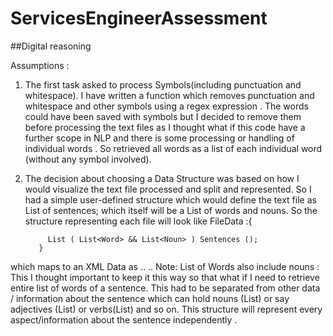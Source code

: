 # ServicesEngineerAssessment
##Digital reasoning


Assumptions :

1. The first task asked to process Symbols(including punctuation and whitespace). I have written a function which removes 
punctuation and whitespace and other symbols using a regex expression . The words could have been saved with symbols but 
I decided to remove them before processing the text files as I thought what if this code have a further scope in NLP and 
there is some processing or handling of individual words . So retrieved all words as a list of each individual word (without any 
symbol involved).

2. The decision about choosing a Data Structure was based on how I would visualize the text file processed and split and 
represented. So I had a simple user-defined structure which would define the text file as List of sentences; which itself 
will be a List of words and nouns. So the structure representing each file will look like 
FileData :{
	
			List ( List<Word> && List<Noun> ) Sentences ();
		  }
which maps to an XML Data as
	    <sentence>
		<word></word>..
		<noun></noun>..
		</sentence>
Note: List of Words also include nouns : This I thought important to keep it this way so that what if I need to 
retrieve entire list of words of a sentence. This had to be separated from other data / information about the sentence 
which can hold nouns (List<nouns>) or say adjectives (List<adjecttive>) or verbs(List<verb>) and so on. This structure 
will represent every aspect/information about the sentence independently . 
